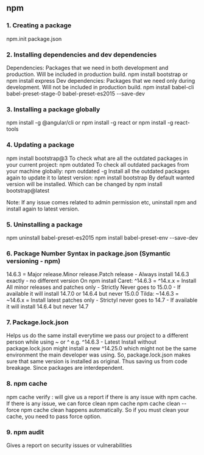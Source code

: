 ## npm

### 1. Creating a package
npm.init
package.json

### 2. Installing dependencies and dev dependencies
Dependencies: Packages that we need in both development and production. Will be included in production build.
npm install bootstrap
or 
npm install express
Dev dependencies: Packages that we need only during development. Will not be included in production build.
npm install babel-cli babel-preset-stage-0 babel-preset-es2015 --save-dev

### 3. Installing a package globally
npm install -g @angular/cli
or 
npm install -g react
or
npm install -g react-tools

### 4. Updating a package
npm install bootstrap@3
To check what are all the outdated packages in your current project: 
npm outdated
To check all outdated packages from your machine globally:
npm outdated -g
Install all the outdated packages again to update it to latest version:
npm install bootstrap
By default wanted version will be installed. Which can be changed by
npm install bootstrap@latest

Note: If any issue comes related to admin permission etc, uninstall npm and install again to latest version.

### 5. Uninstalling a package
npm uninstall babel-preset-es2015
npm install babel-preset-env --save-dev

### 6. Package Number Syntax in package.json (Symantic versioning - npm)
14.6.3 = Major release.Minor release.Patch release - Always install 14.6.3 exactly - no different version
On npm install
Caret: ^14.6.3 = ^14.x.x = Install All minor releases and patches only - Strictly Never goes to 15.0.0 - If available it will install 14.7.0 or 14.6.4 but never 15.0.0
Tilda: ~14.6.3 = ~14.6.x = Install latest patches only - Strictyl never goes to 14.7 - If available it will install 14.6.4 but never 14.7

### 7. Package.lock.json
Helps us do the same install everytime we pass our project to a different person while using ~ or ^
e.g. ^14.6.3 - Latest Install without package.lock.json might install a new ^14.25.0 which might not be the same environment the main developer was using. So, package.lock.json makes sure that same version is installed as original. Thus saving us from code breakage. Since packages are interdependent.

### 8. npm cache
npm cache verify
: will give us a report if there is any issue with npm cache. If there is any issue, we can force clean npm cache
npm cache clean --force
npm cache clean happens automatically. So if you must clean your cache, you need to pass force option.

### 9. npm audit
Gives a report on security issues or vulnerabilities